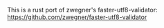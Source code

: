 This is a rust port of zwegner's faster-utf8-validator: https://github.com/zwegner/faster-utf8-validator


